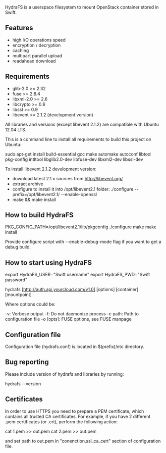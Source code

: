HydraFS is a userspace filesystem to mount OpenStack container stored in Swift.

Features
--------

* high I/O operations speed
* encryption / decryption
* caching
* multipart parallel upload
* readahead download

Requirements
------------

* glib-2.0 >= 2.32
* fuse >= 2.8.4
* libxml-2.0 >= 2.6
* libcrypto >= 0.9
* libssl >= 0.9
* libevent >= 2.1.2 (development version)

All libraries and versions (except libevent 2.1.2) are compatible with Ubuntu 12.04 LTS.

This is a command line to install all requirements to build this project on Ubuntu:

sudo apt-get install build-essential gcc make automake autoconf libtool pkg-config intltool libglib2.0-dev libfuse-dev libxml2-dev libssl-dev

To install libevent 2.1.2 development version:
* download latest 2.1.x sources from http://libevent.org/
* extract archive
* configure to install it into /opt/libevent2.1 folder:
    ./configure --prefix=/opt/libevent2.1/ --enable-openssl
* make && make install


How to build HydraFS
------------------

PKG_CONFIG_PATH=/opt/libevent2.1/lib/pkgconfig ./configure
make
make install


Provide configure script with --enable-debug-mode flag if you want to get a debug build.

How to start using HydraFS
------------------------

export HydraFS_USER="Swift username"
export HydraFS_PWD="Swift password"

hydrafs [http://auth.api.yourcloud.com/v1.0] [options] [container] [mountpoint]


Where options could be:

-v: Verbose output
-f: Do not daemonize process
-c path:  Path to configuration file
-o [opts]: FUSE options, see FUSE manpage

Configuration file
------------------
    
Configuration file (hydrafs.conf) is located in $(prefix)/etc directory.

Bug reporting
-------------
    
Please include version of hydrafs and libraries by running:

hydrafs --version


Certificates
-------------

In order to use HTTPS you need to prepare a PEM certificate, which contains all trusted CA certificates.
For example, if you have 2 different .pem certificates (or .crt), perform the following action:

cat 1.pem >> out.pem
cat 2.pem >> out.pem

and set path to out.pem in "conenction.ssl_ca_cert" section of configuration file.
